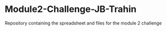 # Module2-Challenge-JB-Trahin
Repository containing the spreadsheet and files for the module 2 challenge
